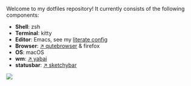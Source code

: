 Welcome to my dotfiles repository! It currently consists of the following components:

* **Shell**: zsh
* **Terminal**: kitty
* **Editor**: Emacs, see my [literate config](https://github.com/najjt/dotfiles/blob/b72d7c84f4e3951f9e5f16d39b6d8540deec893e/.emacs.d/init.org)
* **Browser**: [&nearr;&nbsp;qutebrowser](https://github.com/qutebrowser/qutebrowser) & firefox
* **OS**: macOS
* **wm**: [&nearr;&nbsp;yabai](https://github.com/koekeishiya/yabai)
* **statusbar**: [&nearr;&nbsp;sketchybar](https://github.com/FelixKratz/SketchyBar)

![](resources/screenshot.png)
